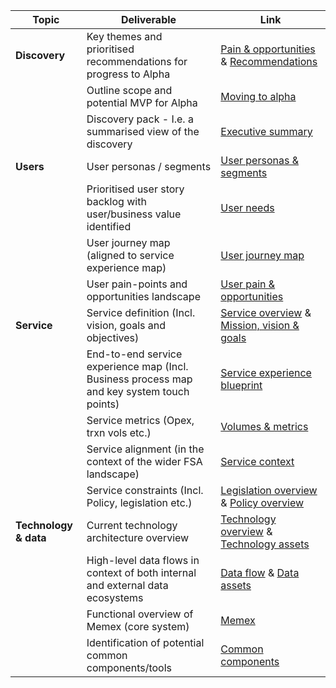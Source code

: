 Topic | Deliverable | Link
--- | --- | ---
**Discovery** | Key themes and prioritised recommendations for progress to Alpha | [Pain & opportunities](Pain-&-opportunities) & [Recommendations](Recommendations)
| | Outline scope and potential MVP for Alpha | [Moving to alpha](Moving-to-alpha)
| | Discovery pack - I.e. a summarised view of the discovery | [Executive summary](Home)
**Users** | User personas / segments | [User personas & segments](User-personas-&-segments)
| | Prioritised user story backlog with user/business value identified | [User needs](User-needs)
| | User journey map (aligned to service experience map) | [User journey map](User-journey-map)
| | User pain-points and opportunities landscape | [User pain & opportunities](User-pain-&-opportunities)
**Service** | Service definition (Incl. vision, goals and objectives) | [Service overview](Service-overview) & [Mission, vision & goals](Mission,-vision-&-goals)
| | End-to-end service experience map (Incl. Business process map and key system touch points) | [Service experience blueprint](Service-experience-blueprint)
| | Service metrics (Opex, trxn vols etc.) | [Volumes & metrics](Volumes-&-metrics)
| | Service alignment (in the context of the wider FSA landscape) | [Service context](Service-context)
| | Service constraints (Incl. Policy, legislation etc.) | [Legislation overview](Legislation-overview) & [Policy overview](Policy-overview)
**Technology & data** | Current technology architecture overview | [Technology overview](Technology-overview) & [Technology assets](Technology-assets) 
| | High-level data flows in context of both internal and external data ecosystems | [Data flow](Data-flow) & [Data assets](Data-assets)
| | Functional overview of Memex (core system) | [Memex](Memex)
| | Identification of potential common components/tools | [Common components](Common-components)